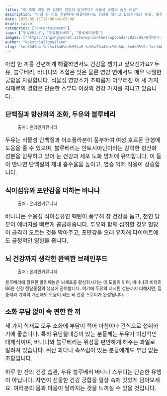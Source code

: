```yaml
---
title: "이 조합 매일 한 컵이면 건강이 달라진다? 식물성 궁합의 숨은 비밀"
description: "아침 한 끼를 간편하게 해결하면서도 건강을 챙기고 싶으신가요? 두유, 블루베리, 바나나의 조합은 맛은 물론 영양 면에서도 매우 탁월한 궁합을 자랑합니다. 식물성 영양소가 조화롭게 어우러진 이 세 가지 식재료의 결합은 단순한 스무디 이상의 건강 가치를 지니고 있습니다."
date: 2025-05-11T17:06:46+09:00
draft: false
categories: ["entertainment"]
tags: ["두유바나나", "두유블루베리", "블루베리궁합"]
images: ["https://ingihgoyonet.site/wp-content/uploads/2025/05/블루베리-1024x576.jpg", "https://ingihgoyonet.site/wp-content/uploads/2025/05/바나나블루베리궁합-1-1024x743.jpg", "https://ingihgoyonet.site/wp-content/uploads/2025/05/두유궁합-683x1024.jpg"]
author: "kgkstn1423gmailcom"
slug: "%ec%9d%b4-%ec%a1%b0%ed%95%a9-%eb%a7%a4%ec%9d%bc-%ed%95%9c-%ec%bb%b5%ec%9d%b4%eb%a9%b4-%ea%b1%b4%ea%b0%95%ec%9d%b4-%eb%8b%ac%eb%9d%bc%ec%a7%84%eb%8b%a4-%ec%8b%9d%eb%ac%bc%ec%84%b1-%ea%b6%81%ed%95%a9"
---
```


<p style="font-size:18px">아침 한 끼를 간편하게 해결하면서도 건강을 챙기고 싶으신가요? 두유, 블루베리, 바나나의 조합은 맛은 물론 영양 면에서도 매우 탁월한 궁합을 자랑합니다. 식물성 영양소가 조화롭게 어우러진 이 세 가지 식재료의 결합은 단순한 스무디 이상의 건강 가치를 지니고 있습니다.</p> <h2 >단백질과 항산화의 조화, 두유와 블루베리</h2> <figure ><img src="https://ingihgoyonet.site/wp-content/uploads/2025/05/블루베리-1024x576.jpg" alt="" style="aspect-ratio:16/9;object-fit:cover"/><figcaption >출처 : 온라인커뮤니티</figcaption></figure> <p style="font-size:18px">두유는 식물성 단백질과 이소플라본이 풍부하여 여성 호르몬 균형에 도움을 줄 수 있으며, 블루베리는 안토시아닌이라는 강력한 항산화 성분을 함유하고 있어 눈 건강과 세포 노화 방지에 유익합니다. 이 둘이 만나면 단백질의 체내 흡수율을 높이고, 염증 억제 작용이 상승합니다.</p> <h2 >식이섬유와 포만감을 더하는 바나나</h2> <figure ><img src="https://ingihgoyonet.site/wp-content/uploads/2025/05/바나나블루베리궁합-1-1024x743.jpg" alt="" style="aspect-ratio:16/9;object-fit:cover"/><figcaption ><img alt="">출처 : 온라인커뮤니티</figcaption></figure> <p style="font-size:18px">바나나는 수용성 식이섬유인 펙틴이 풍부해 장 건강을 돕고, 천연 당분이 에너지를 빠르게 공급해줍니다. 두유와 함께 섭취할 경우 혈당이 급격히 오르는 것을 막아주고, 포만감을 오래 유지해 다이어트에도 긍정적인 영향을 줍니다.</p> <h2 >뇌 건강까지 생각한 완벽한 브레인푸드</h2> <figure ><img src="https://ingihgoyonet.site/wp-content/uploads/2025/05/두유궁합-683x1024.jpg" alt="" style="aspect-ratio:16/9;object-fit:cover"/><figcaption >출처 : 온라인커뮤니티</figcaption></figure> <p>블루베리에 함유된 폴리페놀은 뇌세포를 활성화시키는 데 도움이 되며, 바나나의 비타민 B6은 신경 전달물질의 생성에 관여합니다. 여기에 두유의 레시틴 성분까지 더해지면, 집중력과 기억력 개선에도 도움이 되는 뇌 건강 스무디가 완성됩니다.</p> <h2 >소화 부담 없이 속 편한 한 끼</h2> <p style="font-size:18px">세 가지 식재료 모두 소화에 부담이 적어 아침이나 간식으로 섭취하기에 좋습니다. 특히 유당불내증이 있는 분들께는 두유가 이상적인 대체식이며, 바나나와 블루베리는 위장을 편안하게 해주는 과일로 알려져 있습니다. 위산 과다나 속쓰림이 있는 분들에게도 부담 없는 조합입니다.</p> <p style="font-size:18px">하루 한 잔의 건강 습관, 두유 블루베리 바나나 스무디는 단순한 유행이 아닙니다. 자연이 선물한 건강 궁합을 일상 속에 맛있게 담아보세요. 여러분의 몸과 마음이 달라지는 것을 느끼실 수 있을 것입니다.</p>